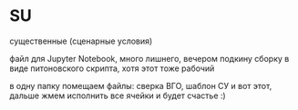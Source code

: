 # SU
существенные (сценарные условия)

файл для Jupyter Notebook, много лишнего, вечером подкину сборку в виде питоновского скрипта, хотя этот тоже рабочий

в одну папку помещаем файлы: сверка ВГО, шаблон СУ и вот этот, дальше жмем исполнить все ячейки и будет счастье :)
